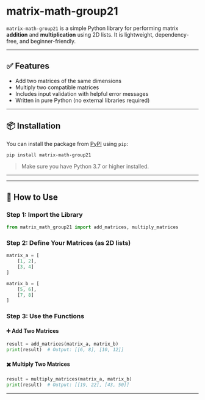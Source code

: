 # matrix-math-group21

`matrix-math-group21` is a simple Python library for performing matrix **addition** and **multiplication** using 2D lists. It is lightweight, dependency-free, and beginner-friendly.

---

## ✅ Features

- Add two matrices of the same dimensions
- Multiply two compatible matrices
- Includes input validation with helpful error messages
- Written in pure Python (no external libraries required)

---

## 📦 Installation

You can install the package from [PyPI](https://pypi.org/project/matrix-math-group21/) using `pip`:

```bash
pip install matrix-math-group21
```

> Make sure you have Python 3.7 or higher installed.

---
---

## 🚀 How to Use

### Step 1: Import the Library

```python
from matrix_math_group21 import add_matrices, multiply_matrices
```

### Step 2: Define Your Matrices (as 2D lists)

```python
matrix_a = [
    [1, 2],
    [3, 4]
]

matrix_b = [
    [5, 6],
    [7, 8]
]
```

### Step 3: Use the Functions

#### ➕ Add Two Matrices

```python
result = add_matrices(matrix_a, matrix_b)
print(result)  # Output: [[6, 8], [10, 12]]
```

#### ✖️ Multiply Two Matrices

```python
result = multiply_matrices(matrix_a, matrix_b)
print(result)  # Output: [[19, 22], [43, 50]]
```

---
